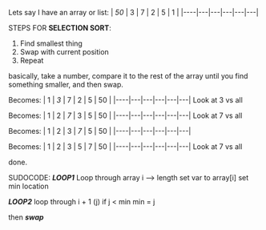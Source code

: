 Lets say I have an array or list:
| *50* | 3 | 7 | 2 | 5 | 1 |
|----|---|---|---|---|---|

STEPS FOR **SELECTION SORT**:
1. Find smallest thing
2. Swap with current position
3. Repeat

basically, take a number, compare it to the rest of the array until you find something smaller, and then swap.

Becomes:
| 1  | *3* | 7 | 2 | 5 | 50 |
|----|---|---|---|---|---|
Look at 3 vs all

Becomes:
| 1  | 2 | *7* | 3 | 5 | 50 |
|----|---|---|---|---|---|
Look at 7 vs all

Becomes:
| 1  | 2 | 3 | *7* | 5 | 50 |
|----|---|---|---|---|---|


Becomes:
| 1  | 2 | 3 | 5 | 7 | 50 |
|----|---|---|---|---|---|
Look at 7 vs all

done.

SUDOCODE:
***LOOP1***
Loop through array i --> length
set var to array[i]
set min location

***LOOP2***
loop through i + 1 (j)
if j < min
min = j

then ***swap***
